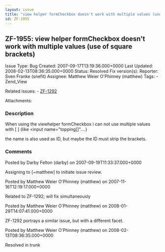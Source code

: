 ```yaml
---
layout: issue
title: "view helper formCheckbox doesn't work with multiple values (use of square brackets)"
id: ZF-1955
---
```


ZF-1955: view helper formCheckbox doesn't work with multiple values (use of square brackets)
--------------------------------------------------------------------------------------------

 Issue Type: Bug Created: 2007-09-17T13:19:36.000+0000 Last Updated: 2008-02-13T08:36:35.000+0000 Status: Resolved Fix version(s): 
 Reporter:  Sven Franke (snefit)  Assignee:  Matthew Weier O'Phinney (matthew)  Tags: - Zend\_View
 
 Related issues: - [ZF-1292](/issues/browse/ZF-1292)
 
 Attachments: 
### Description

When using the viewhelper formCheckbox i can not use multiple values with [ ] (like <input name="topping[]"....)

the name is also used as ID, but maybe the ID must strip the brackets.

 

 

### Comments

Posted by Darby Felton (darby) on 2007-09-19T11:33:37.000+0000

Assigning to [~matthew] to initiate issue review.

 

 

Posted by Matthew Weier O'Phinney (matthew) on 2007-11-16T12:19:17.000+0000

Related to ZF-1292; will fix simultaneously

 

 

Posted by Matthew Weier O'Phinney (matthew) on 2008-01-29T14:07:41.000+0000

ZF-1292 portrays a similar issue, but with a different facet.

 

 

Posted by Matthew Weier O'Phinney (matthew) on 2008-02-13T08:36:35.000+0000

Resolved in trunk

 

 
